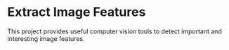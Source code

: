 # Extract Image Features
This project provides useful computer vision tools to detect important and interesting image features. 
